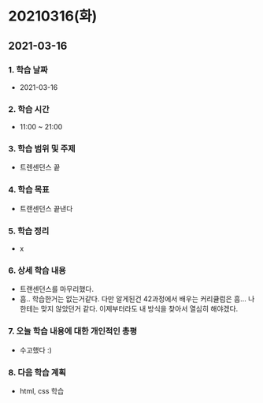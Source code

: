# 20210316\(화\)

## 2021-03-16

### 1. 학습 날짜

* 2021-03-16

### 2. 학습 시간

* 11:00 ~ 21:00

### 3. 학습 범위 및 주제

* 트렌센던스 끝

### 4. 학습 목표

* 트랜센던스 끝낸다

### 5. 학습 정리

* x

### 6. 상세 학습 내용

* 트랜센던스를 마무리했다.
* 흠.. 학습한거는 없는거같다. 다만 알게된건 42과정에서 배우는 커리큘럼은 흠... 나한테는 맞지 않았던거 같다. 이제부터라도 내 방식을 찾아서 열심히 해야겠다.

### 7. 오늘 학습 내용에 대한 개인적인 총평

* 수고했다 :\)

### 8. 다음 학습 계획

* html, css 학습

